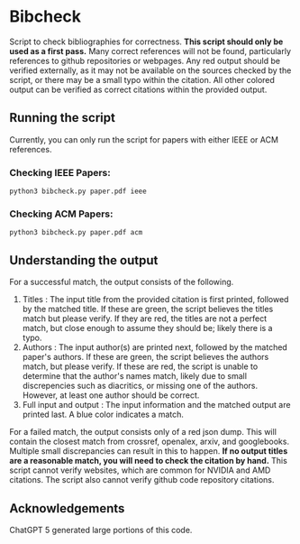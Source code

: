 # Bibcheck
Script to check bibliographies for correctness.  **This script should only be used as a first pass.**  Many correct references will not be found, particularly references to github repositories or webpages.  Any red output should be verified externally, as it may not be available on the sources checked by the script, or there may be a small typo within the citation.  All other colored output can be verified as correct citations within the provided output.

## Running the script
Currently, you can only run the script for papers with either IEEE or ACM references.

### Checking IEEE Papers:
`python3 bibcheck.py paper.pdf ieee`

### Checking ACM Papers:
`python3 bibcheck.py paper.pdf acm`

## Understanding the output
For a successful match, the output consists of the following.
1. Titles : The input title from the provided citation is first printed, followed by the matched title.  If these are green, the script believes the titles match but please verify.  If they are red, the titles are not a perfect match, but close enough to assume they should be; likely there is a typo.
2. Authors : The input author(s) are printed next, followed by the matched paper's authors.  If these are green, the script believes the authors match, but please verify.  If these are red, the script is unable to determine that the author's names match, likely due to small discrepencies such as diacritics, or missing one of the authors.  However, at least one author should be correct.
3. Full input and output : The input information and the matched output are printed last.  A blue color indicates a match.

For a failed match, the output consists only of a red json dump.  This will contain the closest match from crossref, openalex, arxiv, and googlebooks.  Multiple small discrepancies can result in this to happen.  **If no output titles are a reasonable match, you will need to check the citation by hand.**  This script cannot verify websites, which are common for NVIDIA and AMD citations.  The script also cannot verify github code repository citations. 

## Acknowledgements
ChatGPT 5 generated large portions of this code.
